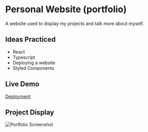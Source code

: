 # Personal Website (portfolio)

A website used to display my projects and talk more about myself.

## Ideas Practiced
* React
* Typescript
* Deploying a website
* Styled Components

 ## Live Demo
[Deployment](https://www.scotthall.dev/)

## Project Display
![Portfolio Screenshot](https://github.com/scott-hall7/memory-game/blob/main/src/photos/portfolio.png "App Preview")